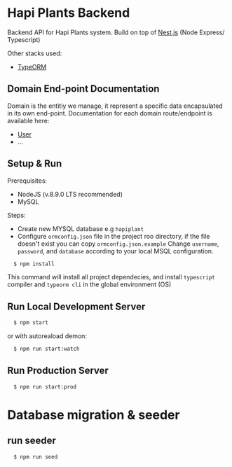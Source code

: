 # Hapi Plants Backend

Backend API for Hapi Plants system. Build on top of [Nest.js](https://github.com/nestjs/nest) (Node Express/ Typescript)

Other stacks used:
- [TypeORM](http://typeorm.io/) 

## Domain End-point Documentation

Domain is the entitiy we manage, it represent a specific data encapsulated in its own end-point.
Documentation for each domain route/endpoint is available here:
- [User](https://v1userhapiplants.docs.apiary.io/#)
- ...

## Setup & Run

Prerequisites:
- NodeJS (v.8.9.0 LTS recommended)
- MySQL

Steps:
- Create new MYSQL database e.g `hapiplant`
- Configure `ormconfig.json` file in the project roo directory, if the file doesn't exist you can copy `ormconfig.json.example`
  Change `username`, `password`, and `database` according to your local MSQL configuration.

```sh
  $ npm install
```

This command will install all project dependecies, and install `typescript` compiler and `typeorm cli` in the global environment (OS)

## Run Local Development Server

```sh
  $ npm start
```

or with autoreaload demon:

```sh
  $ npm run start:watch
```


## Run Production Server

```sh
  $ npm run start:prod
```

# Database migration & seeder

## run seeder

```sh
  $ npm run seed
```

